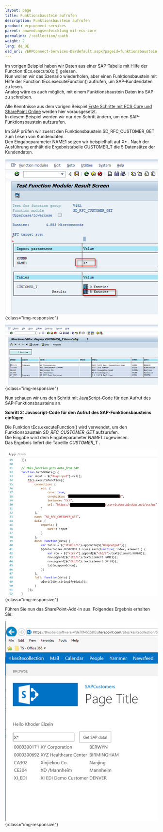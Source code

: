 ```yaml
---
layout: page
title: Funktionsbaustein aufrufen
description: Funktionsbaustein aufrufen
product: erpconnect-services
parent: anwendungsentwicklung-mit-ecs-core
permalink: /:collection/:path
weight: 2
lang: de_DE
old_url: /ERPConnect-Services-DE/default.aspx?pageid=funktionsbaustein-aufrufen
---
```


Im vorigen Beispiel haben wir Daten aus einer SAP-Tabelle mit Hilfe der Function tEcs.executeXql() gelesen. <br>
Nun wollen wir das Szenario wiederholen, aber einen Funktionsbaustein mit Hilfe der Function tEcs.executeFunction() aufrufen, um SAP-Kundendaten zu lesen.<br>
Analog wäre es auch möglich, mit einem Funktionsbaustein Daten ins SAP zu schreiben. 

Alle Kenntnisse aus dem vorigen Beispiel [Erste Schritte mit ECS Core und SharePoint Online](./erste-schritte-mit-ecs-core-und-sharepoint-online) werden hier vorausgesetzt. <br>
In diesem Beispiel werden wir nur den Schritt ändern, um den SAP-Funktionsbaustein aufzurufen. 


Im SAP prüfen wir zuerst den Funktionsbaustein SD_RFC_CUSTOMER_GET zum Lesen von Kundendaten. <br>
Den Eingabeparameter NAME1 setzen wir beispielhaft auf X* . 
Nach der Ausführung enthält die Ergebnistabelle CUSTOMER_T die 5 Datensätze der Kundendaten.  

![ecscore-gettingstarted-11](/img/content/ecscore-gettingstarted-11.jpg){:class="img-responsive"}

![ecscore-gettingstarted-12](/img/content/ecscore-gettingstarted-12.jpg){:class="img-responsive"}

Nun schauen wir uns den Schritt mit JavaScript-Code für den Aufruf des SAP-Funktionsbausteins an.  


**Schritt 3: Javascript-Code für den Aufruf des SAP-Funktionsbausteins einfügen** 


Die Funktion tEcs.executeFunction() wird verwendet, um den Funktionsbaustein *SD_RFC_CUSTOMER_GET* aufzurufen. <br>
Die Eingabe wird dem Eingabeparameter *NAME1* zugewiesen. <br>
Das Ergebnis liefert die Tabellle *CUSTOMER_T* . 

![ecscore-gettingstarted-13](/img/content/ecscore-gettingstarted-13.jpg){:class="img-responsive"}

Führen Sie nun das SharePoint-Add-In aus. Folgendes Ergebnis erhalten Sie:

![ecscore-gettingstarted-14](/img/content/ecscore-gettingstarted-14.jpg){:class="img-responsive"}
